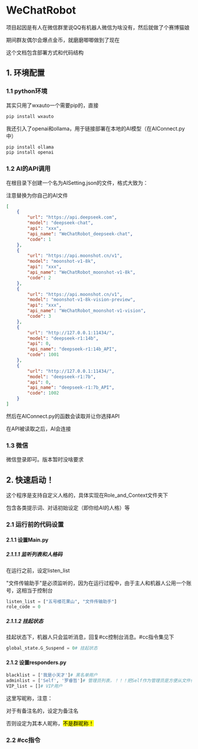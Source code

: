 # WeChatRobot

项目起因是有人在微信群里说QQ有机器人微信为啥没有，然后就做了个赛博猫娘

期间群友偶尔会爆点金币，就磨磨唧唧做到了现在

这个文档包含部署方式和代码结构

## 1. 环境配置

### 1.1 python环境

其实只用了wxauto一个需要pip的，直接

```bash
pip install wxauto
```

我还引入了openai和ollama，用于链接部署在本地的AI模型（在AIConnect.py中）

```bash
pip install ollama
pip install openai
```

### 1.2 AI的API调用

在根目录下创建一个名为AISetting.json的文件，格式大致为：

注意替换为你自己的AI文件

```json
[
    {
        "url": "https://api.deepseek.com",
        "model": "deepseek-chat",
        "api": "xxx",
        "api_name": "WeChatRobot_deepseek-chat",
        "code": 1
    },
    {
        "url": "https://api.moonshot.cn/v1",
        "model": "moonshot-v1-8k",
        "api": "xxx",
        "api_name": "WeChatRobot_moonshot-v1-8k",
        "code": 2
    },
    {
        "url": "https://api.moonshot.cn/v1",
        "model": "moonshot-v1-8k-vision-preview",
        "api": "xxx",
        "api_name": "WeChatRobot_moonshot-v1-vision",
        "code": 3
    },
    {
        "url": "http://127.0.0.1:11434/",
        "model": "deepseek-r1:14b",
        "api": 0,
        "api_name": "deepseek-r1:14b_API",
        "code": 1001
    },
    {
        "url": "http://127.0.0.1:11434/",
        "model": "deepseek-r1:7b",
        "api": 0,
        "api_name": "deepseek-r1:7b_API",
        "code": 1002
    }
]
```

然后在AIConnect.py的函数会读取并让你选择API

在API被读取之后，AI会连接

### 1.3 微信

微信登录即可。版本暂时没啥要求

## 2. 快速启动！

这个程序是支持自定义人格的，具体实现在Role_and_Context文件夹下

包含各类提示词、对话初始设定（即你给AI的人格）等

### 2.1 运行前的代码设置

#### 2.1.1 设置Main.py

##### 2.1.1.1 监听列表和人格码

在运行之前，设定listen_list

"文件传输助手"是必须监听的，因为在运行过程中，由于主人和机器人公用一个账号，这相当于控制台

```python
listen_list = ["五号楼花果山", "文件传输助手"]
role_code = 0
```

##### 2.1.1.2  挂起状态

挂起状态下，机器人只会监听消息，回复#cc控制台消息。#cc指令集见下

```python
global_state.G_Suspend = 0# 挂起状态
```

#### 2.1.2 设置responders.py

```python
blacklist = ['我是小天才']# 黑名单用户
adminlist = ['Self', '罗睿哲']# 管理员列表，！！！把Self作为管理员是方便从文件传输助手发送指令，Main函数中已经设定只接受和处理”文件传输助手“中的Self发送者，千万不能泄露，否则AI会自己给自己发指令
VIP_list = []# VIP用户
```

这里写昵称，注意：

对于有备注名的，设定为备注名

否则设定为其本人昵称，<mark>不是群昵称！</mark>



### 2.2 #cc指令